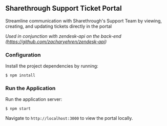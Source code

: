 ## Sharethrough Support Ticket Portal

Streamline communication with Sharethrough's Support Team by viewing, creating, and updating tickets directly in the portal

*Used in conjunction with zendesk-api on the back-end (https://github.com/zacharyehren/zendesk-api)*

### Configuration

Install the project dependencies by running:

```
$ npm install
```

### Run the Application

Run the application server:

```
$ npm start
```

Navigate to `http://localhost:3000` to view the portal locally.
